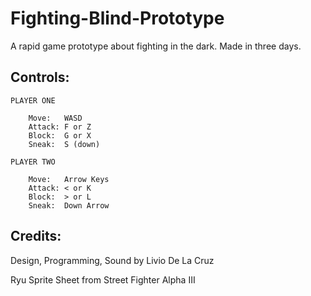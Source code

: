 Fighting-Blind-Prototype
========================

A rapid game prototype about fighting in the dark. Made in three days.

Controls:
--------

	PLAYER ONE
	
		Move:	WASD
		Attack:	F or Z
		Block:	G or X
		Sneak:	S (down)
	
	PLAYER TWO
		
		Move:	Arrow Keys
		Attack:	< or K
		Block:	> or L
		Sneak:	Down Arrow

Credits:
-------

Design, Programming, Sound
by Livio De La Cruz

Ryu Sprite Sheet
from Street Fighter Alpha III
